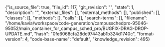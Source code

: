 {"is_source_file": true, "file_id": 117, "git_revision": "", "state": 1, "description": "", "external_files": [], "external_methods": [], "published": [], "classes": [], "methods": [], "calls": [], "search-terms": [], "filename": "/home/kavia/workspace/code-generation/campusschedpro-95046-95052/main_container_for_campus_sched_pro/BUGFIX-DRAG-DROP-UPDATE.md", "hash": "0fe6068cfa28dc97443ab1b324d1740c", "format-version": 4, "code-base-name": "default", "knowledge_revision": 495}